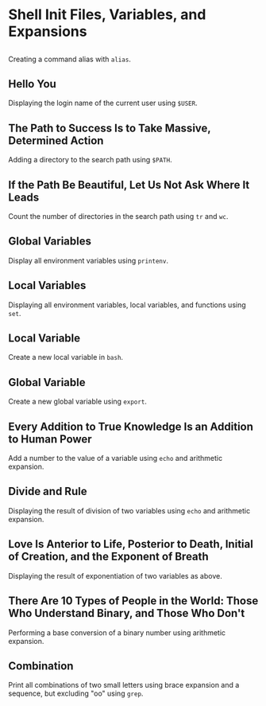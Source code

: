 # Shell Init Files, Variables, and Expansions

## <o>
Creating a command alias with `alias`.

## Hello You
Displaying the login name of the current user using `$USER`.

## The Path to Success Is to Take Massive, Determined Action
Adding a directory to the search path using `$PATH`.

## If the Path Be Beautiful, Let Us Not Ask Where It Leads
Count the number of directories in the search path using `tr` and `wc`.

## Global Variables
Display all environment variables using `printenv`.

## Local Variables
Displaying all environment variables, local variables, and functions using `set`.

## Local Variable
Create a new local variable in `bash`.

## Global Variable
Create a new global variable using `export`.

## Every Addition to True Knowledge Is an Addition to Human Power
Add a number to the value of a variable using `echo` and arithmetic expansion.

## Divide and Rule
Displaying the result of division of two variables using `echo` and arithmetic expansion.

## Love Is Anterior to Life, Posterior to Death, Initial of Creation, and the Exponent of Breath
Displaying the result of exponentiation of two variables as above.

## There Are 10 Types of People in the World: Those Who Understand Binary, and Those Who Don't
Performing a base conversion of a binary number using arithmetic expansion.

## Combination
Print all combinations of two small letters using brace expansion and a sequence, but excluding "oo" using `grep`.
